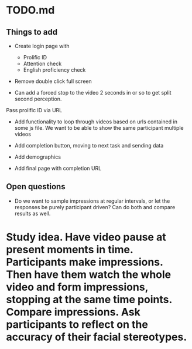 # TODO.md

## Things to add

* Create login page with
	* Prolific ID
	* Attention check
	* English proficiency check

* Remove double click full screen

* Can add a forced stop to the video 2 seconds in or so to get split second perception.

Pass prolific ID via URL

* Add functionality to loop through videos based on urls contained in some js file. We want to be able to show the same participant multiple videos
* Add completion button, moving to next task and sending data

* Add demographics
* Add final page with completion URL

## Open questions

* Do we want to sample impressions at regular intervals, or let the responses be purely participant driven? Can do both and compare results as well. 

#####
# Study idea. Have video pause at present moments in time. Participants make impressions. Then have them watch the whole video and form impressions, stopping at the same time points. Compare impressions. Ask participants to reflect on the accuracy of their facial stereotypes.

